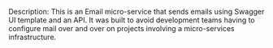 Description:
This is an Email micro-service that sends emails using Swagger UI template and an API. It was built to avoid development teams having to
configure mail over and over on projects involving a micro-services infrastructure.

